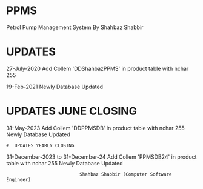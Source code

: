 # PPMS
Petrol Pump Management System By Shahbaz Shabbir

#  UPDATES

  27-July-2020
    Add Collem 'DDShahbazPPMS' in product table with nchar 255
  
  19-Feb-2021
    Newly Database Updated
    
#  UPDATES JUNE CLOSING    


  31-May-2023
    Add Collem 'DDPPMSDB' in product table with nchar 255
    Newly Database Updated

    #  UPDATES YEARLY CLOSING    


  31-December-2023 to 31-December-24
    Add Collem 'PPMSDB24' in product table with nchar 255
    Newly Database Updated

    

                               Shahbaz Shabbir (Computer Software Engineer)
